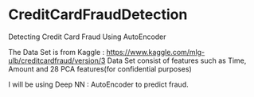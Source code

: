 # CreditCardFraudDetection
Detecting Credit Card Fraud Using AutoEncoder 

The Data Set is from Kaggle : https://www.kaggle.com/mlg-ulb/creditcardfraud/version/3
Data Set consist of features such as Time, Amount and 28 PCA features(for confidential purposes)

I will be using Deep NN : AutoEncoder to predict fraud. 
